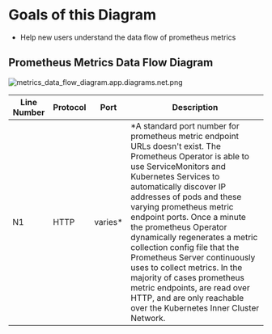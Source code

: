 # Goals of this Diagram

* Help new users understand the data flow of prometheus metrics

## Prometheus Metrics Data Flow Diagram

![metrics_data_flow_diagram.app.diagrams.net.png](images/metrics_data_flow_diagram.app.diagrams.net.png)

| Line Number | Protocol | Port | Description |
| --- |  --- | --- | --- |
| N1 | HTTP | varies* | *A standard port number for prometheus metric endpoint URLs doesn't exist. The Prometheus Operator is able to use ServiceMonitors and Kubernetes Services to automatically discover IP addresses of pods and these varying prometheus metric endpoint ports. Once a minute the prometheus Operator dynamically regenerates a metric collection config file that the Prometheus Server continuously uses to collect metrics. In the majority of cases prometheus metric endpoints, are read over HTTP, and are only reachable over the Kubernetes Inner Cluster Network.  |
